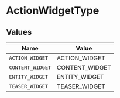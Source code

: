 # ActionWidgetType


## Values

| Name             | Value            |
| ---------------- | ---------------- |
| `ACTION_WIDGET`  | ACTION_WIDGET    |
| `CONTENT_WIDGET` | CONTENT_WIDGET   |
| `ENTITY_WIDGET`  | ENTITY_WIDGET    |
| `TEASER_WIDGET`  | TEASER_WIDGET    |
